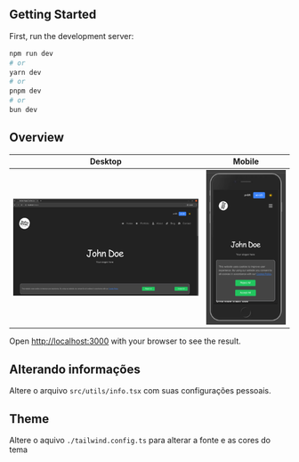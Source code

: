 ## Getting Started

First, run the development server:

```bash
npm run dev
# or
yarn dev
# or
pnpm dev
# or
bun dev
```

## Overview

| Desktop | Mobile |
|-|-|
| ![Desktop Preview](./docs/images/site-template-desktop-preview.png) | ![Mobile Preview](./docs/images/site-template-mobile-preview.png) |


Open [http://localhost:3000](http://localhost:3000) with your browser to see the result.

## Alterando informações

Altere o arquivo `src/utils/info.tsx` com suas configurações pessoais.

## Theme
Altere o aquivo `./tailwind.config.ts` para alterar a fonte e as cores do tema

